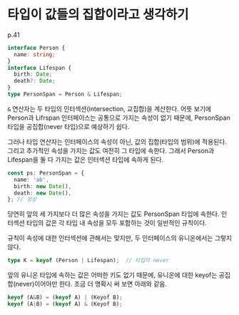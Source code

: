 # 타입이 값들의 집합이라고 생각하기

p.41

```ts
interface Person {
  name: string;
}
interface Lifespan {
  birth: Date;
  death?: Date;
}
type PersonSpan = Person & Lifespan;
```

`&` 연산자는 두 타입의 인터섹션(intersection, 교집합)을 계산한다. 어뜻 보기에 Person과 Lifrspan 인터페이스는 공통으로 가지는 속성이 없기 때문에, PersonSpan 타입을 공집합(never 타입)으로 예상하기 쉽다.

그러나 타입 연산자는 인터페이스의 속성이 아닌, 값의 집합(타입의 범위)에 적용된다. 그리고 추가적인 속성을 가지는 값도 여전히 그 타입에 속한다. 그래서 Person과 Lifespan을 둘 다 가지는 값은 인터섹션 타입에 속하게 된다.

```ts
const ps: PersonSpan = {
  name: 'ab',
  birth: new Date(),
  death: new Date(),
}; // 정상
```

당연히 앞의 세 가지보다 더 많은 속성을 가지는 값도 PersonSpan 타입에 속한다. 인터섹션 타입의 값은 각 타입 내 속성을 모두 포함하는 것이 일반적인 규칙이다.

규칙이 속성에 대한 인터섹션에 관해서는 맞지만, 두 인터페이스의 유니온에서는 그렇지 않다.

```ts
type K = keyof (Person | Lifespan);  // 타입이 never
```

앞의 유니온 타입에 속하는 값은 어떠한 키도 없기 때문에, 유니온에 대한 keyof는 공집합(never)이어야만 한다. 조금 더 명확시 써 보면 아래와 같음.

```ts
keyof (A&B) = (keyof A) | (Keyof B);
keyof (A|B) = (keyof A) & (Keyof B);
```

